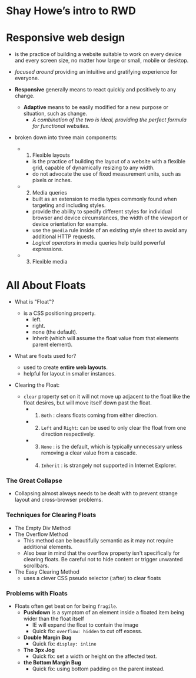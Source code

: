 # Shay Howe’s intro to RWD

# **Responsive web design**
   -  is the practice of building a website suitable to work on every device and every screen size, no matter how large or small, mobile or desktop.
   - *focused around* providing an intuitive and gratifying experience for everyone.

   - **Responsive** generally means to react quickly and positively to any change.
      - **Adaptive** means to be easily modified for a new purpose or situation, such as change.
         - *A combination of the two is ideal, providing the perfect formula for functional websites.*

   - broken down into three main components:
     - 1. Flexible layouts
         - is the practice of building the layout of a website with a flexible grid, capable of dynamically resizing to any width.
         -  do not advocate the use of fixed measurement units, such as pixels or inches.
     - 2. Media queries
         -  built as an extension to media types commonly found when targeting and including styles.
         - provide the ability to specify different styles for individual browser and device circumstances, the width of the viewport or device orientation for example.
         - use the `@media` rule inside of an existing style sheet to avoid any additional HTTP requests. 
         - *Logical operators* in media queries help build powerful expressions.
     - 3. Flexible media

# **All About Floats**
   - What is "Float"?
      - is a CSS positioning property.
         - left. 
         - right. 
         - none (the default).
         - Inherit (which will assume the float value from that elements parent element).

   - What are floats used for?
      - used to create **entire web layouts**.
      - helpful for layout in smaller instances.
    
   - Clearing the Float:
      - `clear` property set on it will not move up adjacent to the float like the float desires, but will move itself down past the float.
         - 1. `Both` : clears floats coming from either direction.
         - 2. `Left` and `Right`: can be used to only clear the float from one direction respectively.
         - 3. `None` : is the default, which is typically unnecessary unless removing a clear value from a cascade.
         - 4. `Inherit` : is strangely not supported in Internet Explorer.

### **The Great Collapse**
   - Collapsing almost always needs to be dealt with to prevent strange layout and cross-browser problems. 
    
### **Techniques for Clearing Floats**
   - The Empty Div Method
   - The Overflow Method
      - This method can be beautifully semantic as it may not require additional elements. 
      -  Also bear in mind that the overflow property isn't specifically for clearing floats. Be careful not to hide content or trigger unwanted scrollbars.
   - The Easy Clearing Method
      -  uses a clever CSS pseudo selector (:after) to clear floats

### **Problems with Floats**
   - Floats often get beat on for being `fragile`.
      - **Pushdown** is a symptom of an element inside a floated item being wider than the float itself
         - IE will expand the float to contain the image
         - Quick fix: `overflow: hidden` to cut off excess.
      - **Double Margin Bug** 
         -  Quick fix: `display: inline`
      - **The 3px Jog**
         - Quick fix: set a width or height on the affected text.
      - **the Bottom Margin Bug**
         - Quick fix: using bottom padding on the parent instead.
